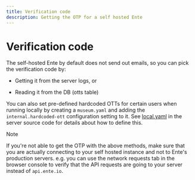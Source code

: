 ```yaml
---
title: Verification code
description: Getting the OTP for a self hosted Ente
---
```


# Verification code

The self-hosted Ente by default does not send out emails, so you can pick the
verification code by:

- Getting it from the server logs, or

- Reading it from the DB (otts table)

You can also set pre-defined hardcoded OTTs for certain users when running
locally by creating a `museum.yaml` and adding the `internal.hardcoded-ott`
configuration setting to it. See
[local.yaml](https://github.com/ente-io/ente/blob/main/server/configurations/local.yaml)
in the server source code for details about how to define this.

> [!NOTE]
>
> If you're not able to get the OTP with the above methods, make sure that you
> are actually connecting to your self hosted instance and not to Ente's
> production servers. e.g. you can use the network requests tab in the browser
> console to verify that the API requests are going to your server instead of
> `api.ente.io`.
